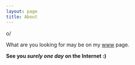 ```yaml
---
layout: page
title: About
---
```


o/

What are you looking for may be on my [www](https://www.brocas.org/) page.

**See you _surely one day_ on the Internet :)**
